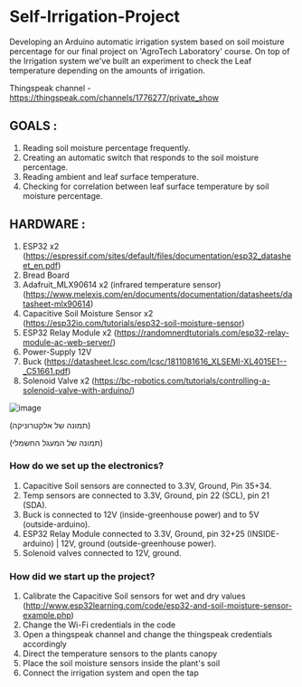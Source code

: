 # Self-Irrigation-Project
Developing an Arduino automatic irrigation system based on soil moisture percentage for our final project on 'AgroTech Laboratory' course.
On top of the Irrigation system we've built an experiment to check the Leaf temperature depending on the amounts of irrigation.

Thingspeak channel - https://thingspeak.com/channels/1776277/private_show

## GOALS :
1. Reading soil moisture percentage frequently.
2. Creating an automatic switch that responds to the soil moisture percentage.
3. Reading ambient and leaf surface temperature.
4. Checking for correlation between leaf surface temperature by soil moisture percentage.


## HARDWARE :
1. ESP32 x2 (https://espressif.com/sites/default/files/documentation/esp32_datasheet_en.pdf)
2. Bread Board
3. Adafruit_MLX90614 x2 (infrared temperature sensor) (https://www.melexis.com/en/documents/documentation/datasheets/datasheet-mlx90614)
4. Capacitive Soil Moisture Sensor x2 (https://esp32io.com/tutorials/esp32-soil-moisture-sensor)
5. ESP32 Relay Module x2 (https://randomnerdtutorials.com/esp32-relay-module-ac-web-server/)
6. Power-Supply 12V
7. Buck (https://datasheet.lcsc.com/lcsc/1811081616_XLSEMI-XL4015E1--_C51661.pdf)
8. Solenoid Valve x2 (https://bc-robotics.com/tutorials/controlling-a-solenoid-valve-with-arduino/)  

![image](https://user-images.githubusercontent.com/93939949/179560114-43d2c68d-a230-4f88-bf8b-c65c97cde381.png)

(תמונה של אלקטרוניקה)

(תמונה של המעגל החשמלי)


### How do we set up the electronics? 
1. Capacitive Soil sensors are connected to 3.3V, Ground, Pin 35+34.
2. Temp sensors are connected to 3.3V, Ground, pin 22 (SCL), pin 21 (SDA).
3. Buck is connected to 12V (inside-greenhouse power) and to 5V (outside-arduino).
4. ESP32 Relay Module connected to 3.3V, Ground, pin 32+25 (INSIDE-arduino) | 12V, ground (outside-greenhouse power).
5. Solenoid valves connected to 12V, ground.


### How did we start up the project?
1. Calibrate the Capacitive Soil sensors for wet and dry values (http://www.esp32learning.com/code/esp32-and-soil-moisture-sensor-example.php)
2. Change the Wi-Fi credentials in the code
3. Open a thingspeak channel and change the thingspeak credentials accordingly
4. Direct the temperature sensors to the plants canopy
5. Place the soil moisture sensors inside the plant's soil
6. Connect the irrigation system and open the tap
